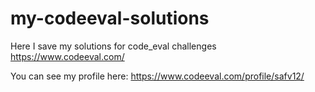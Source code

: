 # my-codeeval-solutions
Here I save my solutions for code_eval  challenges
https://www.codeeval.com/

You can see my profile here:
https://www.codeeval.com/profile/safv12/
